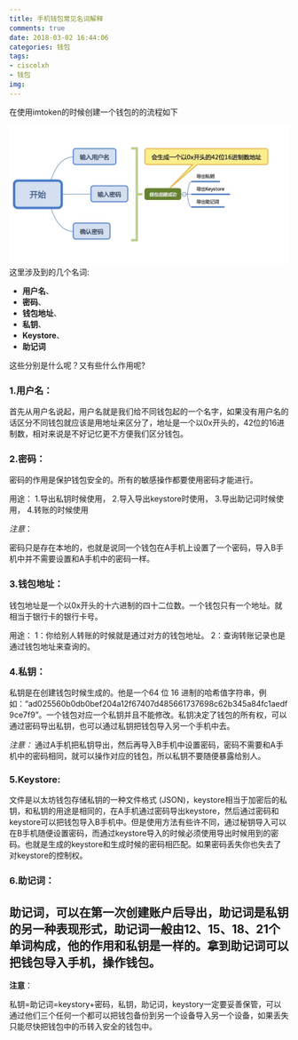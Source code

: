 ```yaml
---
title: 手机钱包常见名词解释
comments: true
date: 2018-03-02 16:44:06
categories: 钱包
tags: 
- ciscolxh 
- 钱包
img:
---
```


在使用imtoken的时候创建一个钱包的的流程如下

![](/images/wallet.jpeg)
这里涉及到的几个名词:
* **用户名**、
* **密码**、
* **钱包地址**、
* **私钥**、
* **Keystore**、
* **助记词**

这些分别是什么呢？又有些什么作用呢?

### 1.用户名：

首先从用户名说起，用户名就是我们给不同钱包起的一个名字，如果没有用户名的话区分不同钱包就应该是用地址来区分了，地址是一个以0x开头的，42位的16进制数，相对来说是不好记忆更不方便我们区分钱包。

### 2.密码：

密码的作用是保护钱包安全的。所有的敏感操作都要使用密码才能进行。
					    
用途：
1.导出私钥时候使用，
2.导入导出keystore时使用，
3.导出助记词时候使用，
4.转账的时候使用
										    
*注意*：

密码只是存在本地的，也就是说同一个钱包在A手机上设置了一个密码，导入B手机中并不需要设置和A手机中的密码一样。

### 3.钱包地址：
钱包地址是一个以0x开头的十六进制的四十二位数。一个钱包只有一个地址。就相当于银行卡的银行卡号。
																												
用途：
1：你给别人转账的时候就是通过对方的钱包地址。
2：查询转账记录也是通过钱包地址来查询的。

### 4.私钥：
私钥是在创建钱包时候生成的。他是一个64 位 16 进制的哈希值字符串，例如：“ad025560b0db0bef204a12f67407d485661737698c62b345a84fc1aedf9ce7f9”。一个钱包对应一个私钥并且不能修改。私钥决定了钱包的所有权，可以通过密码导出私钥，也可以通过私钥把钱包导入另一个手机中去。

*注意：*
通过A手机把私钥导出，然后再导入B手机中设置密码，密码不需要和A手机中的密码相同，就可以操作对应的钱包，所以私钥不要随便暴露给别人。

### 5.Keystore:
文件是以太坊钱包存储私钥的一种文件格式 (JSON)，keystore相当于加密后的私钥，和私钥的用途是相同的，在A手机通过密码导出keystore，然后通过密码和keystore可以把钱包导入B手机中。但是使用方法有些许不同，通过秘钥导入可以在B手机随便设置密码，而通过keystore导入的时候必须使用导出时候用到的密码。也就是生成的keystore和生成时候的密码相匹配。如果密码丢失你也失去了对keystore的控制权。

### 6.助记词：
助记词，可以在第一次创建账户后导出，助记词是私钥的另一种表现形式，助记词一般由12、15、18、21个单词构成，他的作用和私钥是一样的。拿到助记词可以把钱包导入手机，操作钱包。
---

**注意**：

私钥=助记词=keystory+密码，私钥，助记词，keystory一定要妥善保管，可以通过他们三个任何一个都可以把钱包备份到另一个设备导入另一个设备，如果丢失只能尽快把钱包中的币转入安全的钱包中。
